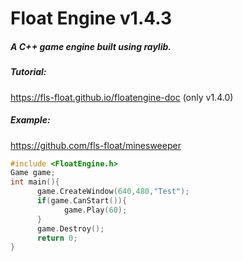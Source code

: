 # Float Engine v1.4.3

##### A C++ game engine built using raylib.

##### Tutorial: 
https://fls-float.github.io/floatengine-doc
(only v1.4.0)
##### Example:
https://github.com/fls-float/minesweeper

```c++
#include <FloatEngine.h>
Game game;
int main(){
      game.CreateWindow(640,480,"Test");
      if(game.CanStart()){
            game.Play(60);
      }
      game.Destroy();
      return 0;
}
```
